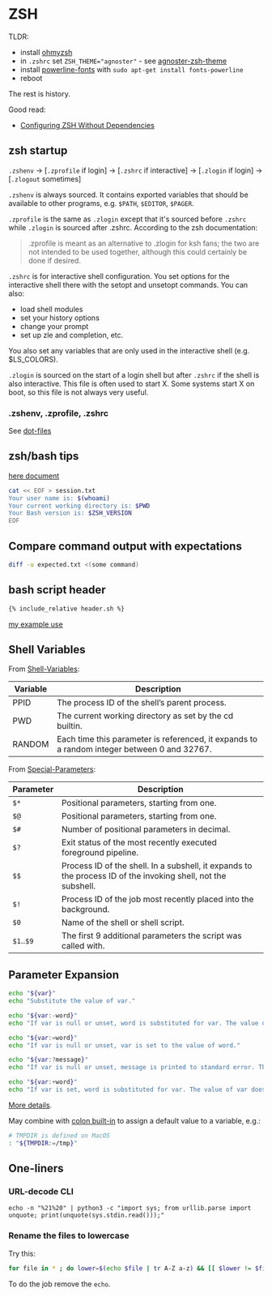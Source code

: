 # ZSH

TLDR:

* install [ohmyzsh](https://github.com/ohmyzsh/ohmyzsh)
* in `.zshrc` set `ZSH_THEME="agnoster"` - see
[agnoster-zsh-theme](https://github.com/agnoster/agnoster-zsh-theme)
* install [powerline-fonts](https://github.com/powerline/fonts) with
`sudo apt-get install fonts-powerline`
* reboot

The rest is history.

Good read:

* [Configuring ZSH Without Dependencies](https://thevaluable.dev/zsh-install-configure-mouseless/)

## zsh startup

`.zshenv` → [`.zprofile` if login] → [`.zshrc` if interactive] → [`.zlogin` if login] → [`.zlogout` sometimes]


`.zshenv` is always sourced.  It contains exported variables that should be
available to other programs, e.g. `$PATH`, `$EDITOR`, `$PAGER`.

`.zprofile` is the same as `.zlogin` except that it's sourced before `.zshrc`
while `.zlogin` is sourced after .zshrc.  According to the zsh documentation:

> .zprofile is meant as an alternative to .zlogin for ksh fans;
> the two are not intended to be used together,
> although this could certainly be done if desired.

`.zshrc` is for interactive shell configuration. You set options for the
interactive shell there with the setopt and unsetopt commands. You can also:

* load shell modules
* set your history options
* change your prompt
* set up zle and completion, etc.

You also set any variables that are only used in the interactive shell (e.g.
$LS_COLORS).

`.zlogin` is sourced on the start of a login shell but after `.zshrc` if the
shell is also interactive.  This file is often used to start X. Some systems
start X on boot, so this file is not always very useful.

### .zshenv, .zprofile, .zshrc

See [dot-files](../dot-files/)

## zsh/bash tips

[here document](https://www.howtogeek.com/719058/how-to-use-here-documents-in-bash-on-linux/)

```sh
cat << EOF > session.txt
Your user name is: $(whoami)
Your current working directory is: $PWD
Your Bash version is: $ZSH_VERSION
EOF
```

## Compare command output with expectations

```sh
diff -u expected.txt <(some command)
```

## bash script header

```sh
{% include_relative header.sh %}
```

[my example use](https://gist.github.com/asokolsky4clari/9acbd78dea87f100f04623dbace33c66)

## Shell Variables

From
[Shell-Variables](https://www.gnu.org/software/bash/manual/bash.html#Bourne-Shell-Variables):


Variable|Description
--------|----------
PPID|The process ID of the shell’s parent process.
PWD|The current working directory as set by the cd builtin.
RANDOM| Each time this parameter is referenced, it expands to a random integer between 0 and 32767.

From [Special-Parameters](https://www.gnu.org/software/bash/manual/bash.html#Special-Parameters):


Parameter|Description
---------|----------
`$*`|Positional parameters, starting from one.
`$@`|Positional parameters, starting from one.
`$#`|Number of positional parameters in decimal.
`$?`|Exit status of the most recently executed foreground pipeline.
`$$`|Process ID of the shell. In a subshell, it expands to the process ID of the invoking shell, not the subshell.
`$!`|Process ID of the job most recently placed into the background.
`$0`|Name of the shell or shell script.
`$1`..`$9`|The first 9 additional parameters the script was called with.

## Parameter Expansion

```sh
echo "${var}"
echo "Substitute the value of var."

echo "${var:-word}"
echo "If var is null or unset, word is substituted for var. The value of var does not change."

echo "${var:=word}"
echo "If var is null or unset, var is set to the value of word."

echo "${var:?message}"
echo "If var is null or unset, message is printed to standard error. This checks that variables are set correctly."

echo "${var:+word}"
echo "If var is set, word is substituted for var. The value of var does not change."
```

[More details](https://www.gnu.org/software/bash/manual/html_node/Shell-Parameter-Expansion.html).

May combine with
[colon built-in](https://www.gnu.org/software/bash/manual/html_node/Bourne-Shell-Builtins.html#index-_003a)
to assign a default value to a variable, e.g.:
```sh
# TMPDIR is defined on MacOS
: "${TMPDIR:=/tmp}"
```

## One-liners

### URL-decode CLI

```
echo -n "%21%20" | python3 -c "import sys; from urllib.parse import unquote; print(unquote(sys.stdin.read()));"
```

### Rename the files to lowercase

Try this:
```sh
for file in * ; do lower=$(echo $file | tr A-Z a-z) && [[ $lower != $file ]] && echo mv $file $lower ;done
```
To do the job remove the `echo`.
